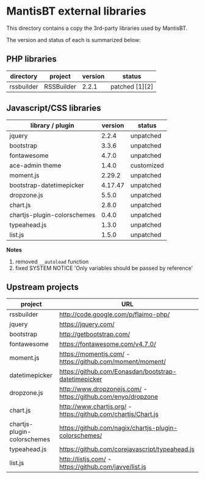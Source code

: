 MantisBT external libraries
===========================

This directory contains a copy the 3rd-party libraries used by MantisBT.

The version and status of each is summarized below:

## PHP libraries

directory       | project         | version   | status
----------------|-----------------|-----------|---------------
rssbuilder      | RSSBuilder      | 2.2.1     | patched [1][2]


## Javascript/CSS libraries

library / plugin                  | version   | status
----------------------------------|-----------|---------------
jquery                            | 2.2.4     | unpatched
bootstrap                         | 3.3.6     | unpatched
fontawesome                       | 4.7.0     | unpatched
ace-admin theme                   | 1.4.0     | customized
moment.js                         | 2.29.2    | unpatched
bootstrap-datetimepicker          | 4.17.47   | unpatched
dropzone.js                       | 5.5.0     | unpatched
chart.js                          | 2.8.0     | unpatched
chartjs-plugin-colorschemes       | 0.4.0     | unpatched
typeahead.js                      | 1.3.0     | unpatched 
list.js                           | 1.5.0     | unpatched

  
**Notes**

1. removed `__autoload` function
2. fixed SYSTEM NOTICE 'Only variables should be passed by reference'

Upstream projects
-----------------

project         | URL
----------------|--------------------------------------------------------------------
rssbuilder      | http://code.google.com/p/flaimo-php/
jquery          | https://jquery.com/
bootstrap       | http://getbootstrap.com/
fontawesome     | https://fontawesome.com/v4.7.0/
moment.js       | https://momentjs.com/ - https://github.com/moment/moment/
datetimepicker  | https://github.com/Eonasdan/bootstrap-datetimepicker
dropzone.js     | http://www.dropzonejs.com/ - https://github.com/enyo/dropzone
chart.js        | http://www.chartjs.org/ - https://github.com/chartjs/Chart.js
chartjs-plugin-colorschemes | https://github.com/nagix/chartjs-plugin-colorschemes/
typeahead.js    | https://github.com/corejavascript/typeahead.js
list.js         | http://listjs.com/ - https://github.com/javve/list.js
